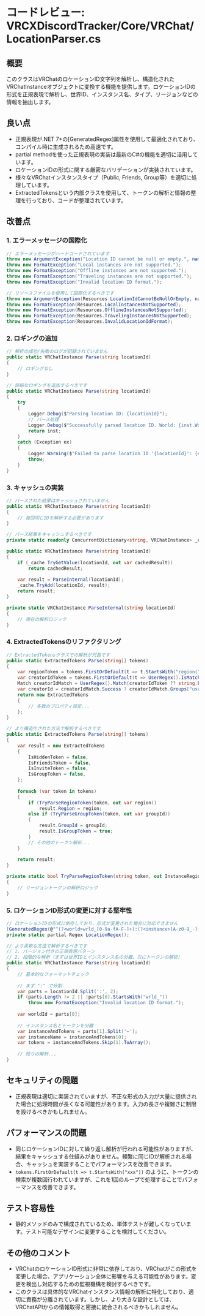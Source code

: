 # コードレビュー: VRCXDiscordTracker/Core/VRChat/LocationParser.cs

## 概要

このクラスはVRChatのロケーションID文字列を解析し、構造化されたVRChatInstanceオブジェクトに変換する機能を提供します。ロケーションIDの形式を正規表現で解析し、世界ID、インスタンス名、タイプ、リージョンなどの情報を抽出します。

## 良い点

- 正規表現が.NET 7+の[GeneratedRegex]属性を使用して最適化されており、コンパイル時に生成されるため高速です。
- partial methodを使った正規表現の実装は最新のC#の機能を適切に活用しています。
- ロケーションIDの形式に関する厳密なバリデーションが実装されています。
- 様々なVRChatインスタンスタイプ（Public, Friends, Group等）を適切に処理しています。
- ExtractedTokensという内部クラスを使用して、トークンの解析と情報の整理を行っており、コードが整理されています。

## 改善点

### 1. エラーメッセージの国際化

```csharp
// エラーメッセージがハードコードされています
throw new ArgumentException("Location ID cannot be null or empty.", nameof(locationId));
throw new FormatException("Local instances are not supported.");
throw new FormatException("Offline instances are not supported.");
throw new FormatException("Traveling instances are not supported.");
throw new FormatException("Invalid location ID format.");

// リソースファイルを使用して国際化するべきです
throw new ArgumentException(Resources.LocationIdCannotBeNullOrEmpty, nameof(locationId));
throw new FormatException(Resources.LocalInstancesNotSupported);
throw new FormatException(Resources.OfflineInstancesNotSupported);
throw new FormatException(Resources.TravelingInstancesNotSupported);
throw new FormatException(Resources.InvalidLocationIdFormat);
```

### 2. ロギングの追加

```csharp
// 解析の成功/失敗のログが記録されていません
public static VRChatInstance Parse(string locationId)
{
    // ロギングなし
}

// 詳細なロギングを追加するべきです
public static VRChatInstance Parse(string locationId)
{
    try
    {
        Logger.Debug($"Parsing location ID: {locationId}");
        // パース処理
        Logger.Debug($"Successfully parsed location ID. World: {inst.WorldId}, Type: {inst.Type}");
        return inst;
    }
    catch (Exception ex)
    {
        Logger.Warning($"Failed to parse location ID '{locationId}': {ex.Message}");
        throw;
    }
}
```

### 3. キャッシュの実装

```csharp
// パースされた結果はキャッシュされていません
public static VRChatInstance Parse(string locationId)
{
    // 毎回同じIDを解析する必要があります
}

// パース結果をキャッシュするべきです
private static readonly ConcurrentDictionary<string, VRChatInstance> _cache = new();

public static VRChatInstance Parse(string locationId)
{
    if (_cache.TryGetValue(locationId, out var cachedResult))
        return cachedResult;
        
    var result = ParseInternal(locationId);
    _cache.TryAdd(locationId, result);
    return result;
}

private static VRChatInstance ParseInternal(string locationId)
{
    // 現在の解析ロジック
}
```

### 4. ExtractedTokensのリファクタリング

```csharp
// ExtractedTokensクラスでの解析が冗長です
public static ExtractedTokens Parse(string[] tokens)
{
    var regionToken = tokens.FirstOrDefault(t => t.StartsWith("region("))?[7..^1];
    var creatorIdToken = tokens.FirstOrDefault(t => UserRegex().IsMatch(t));
    Match creatorIdMatch = UserRegex().Match(creatorIdToken ?? string.Empty);
    var creatorId = creatorIdMatch.Success ? creatorIdMatch.Groups["userId"].Value : null;
    return new ExtractedTokens
    {
        // 多数のプロパティ設定...
    };
}

// より構造化された方法で解析するべきです
public static ExtractedTokens Parse(string[] tokens)
{
    var result = new ExtractedTokens
    {
        IsHiddenToken = false,
        IsFriendsToken = false,
        IsInviteToken = false,
        IsGroupToken = false,
    };
    
    foreach (var token in tokens)
    {
        if (TryParseRegionToken(token, out var region))
            result.Region = region;
        else if (TryParseGroupToken(token, out var groupId))
        {
            result.GroupId = groupId;
            result.IsGroupToken = true;
        }
        // その他のトークン解析...
    }
    
    return result;
}

private static bool TryParseRegionToken(string token, out InstanceRegion? region)
{
    // リージョントークンの解析ロジック
}
```

### 5. ロケーションID形式の変更に対する堅牢性

```csharp
// ロケーションIDの形式に依存しており、形式が変更された場合に対応できません
[GeneratedRegex(@"^(?<world>wrld_[0-9a-fA-F-]+):(?<instance>[A-z0-9_-]+)(?<tokens>(~[^~]+)*)$", RegexOptions.Compiled)]
private static partial Regex LocationRegex();

// より柔軟な方法で解析するべきです
// 1. バージョン付きの正規表現パターン
// 2. 段階的な解析（まずは世界IDとインスタンス名の分離、次にトークンの解析）
public static VRChatInstance Parse(string locationId)
{
    // 基本的なフォーマットチェック
    
    // まず ":" で分割
    var parts = locationId.Split(':', 2);
    if (parts.Length != 2 || !parts[0].StartsWith("wrld_"))
        throw new FormatException("Invalid location ID format.");
        
    var worldId = parts[0];
    
    // インスタンス名とトークンを分離
    var instanceAndTokens = parts[1].Split('~');
    var instanceName = instanceAndTokens[0];
    var tokens = instanceAndTokens.Skip(1).ToArray();
    
    // 残りの解析...
}
```

## セキュリティの問題

- 正規表現は適切に実装されていますが、不正な形式の入力が大量に提供された場合に処理時間が長くなる可能性があります。入力の長さや複雑さに制限を設けるべきかもしれません。

## パフォーマンスの問題

- 同じロケーションIDに対して繰り返し解析が行われる可能性がありますが、結果をキャッシュする仕組みがありません。頻繁に同じIDが解析される場合、キャッシュを実装することでパフォーマンスを改善できます。
- `tokens.FirstOrDefault(t => t.StartsWith("xxx"))` のように、トークンの検索が複数回行われていますが、これを1回のループで処理することでパフォーマンスを改善できます。

## テスト容易性

- 静的メソッドのみで構成されているため、単体テストが難しくなっています。テスト可能なデザインに変更することを検討してください。

## その他のコメント

- VRChatのロケーションID形式に非常に依存しており、VRChatがこの形式を変更した場合、アプリケーション全体に影響を与える可能性があります。変更を検出し対応するための監視機構を検討するべきです。
- このクラスは具体的なVRChatインスタンス情報の解析に特化しており、適切に責務が分離されています。しかし、より大きな設計としては、VRChatAPIからの情報取得と密接に統合されるべきかもしれません。
